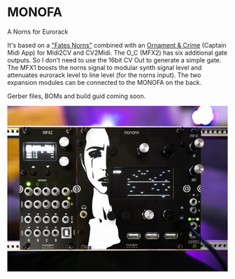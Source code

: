 # MONOFA
A Norns for Eurorack

It's based on a ["Fates Norns"](https://github.com/okyeron/fates) combined with an [Ornament & Crime](https://github.com/mxmxmx/O_C) (Captain Midi App) for Midi2CV and CV2Midi. The O_C (MFX2) has six additional gate outputs. So I don't need to use the 16bit CV Out to generate a simple gate. The MFX1 boosts the norns signal to modular synth signal level and attenuates eurorack level to line level (for the norns input). The two expansion modules can be connected to the MONOFA on the back.

Gerber files, BOMs and build guid coming soon.

![maasijam monofa](images/monofa_maasijam.jpg)
